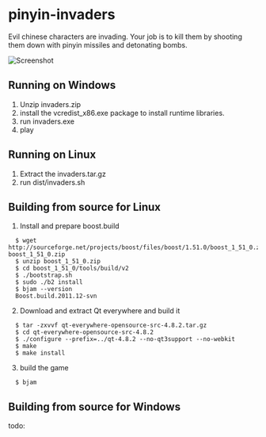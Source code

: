 pinyin-invaders
===============

Evil chinese characters are invading. Your job is to kill them by shooting
them down with pinyin missiles and detonating bombs.

![Screenshot](https://raw.githubusercontent.com/ensisoft/pinyin-invaders/master/screens/invaders.png "pinyin-invaders are attacking!")

Running on Windows
-----------------------

1. Unzip invaders.zip
1. install the vcredist_x86.exe package to install runtime libraries.
2. run invaders.exe
3. play


Running on Linux
-----------------------

1. Extract the invaders.tar.gz
2. run dist/invaders.sh



Building from source for Linux
-------------------------------

1. Install and prepare boost.build

```
  $ wget http://sourceforge.net/projects/boost/files/boost/1.51.0/boost_1_51_0.zip/download boost_1_51_0.zip
  $ unzip boost_1_51_0.zip
  $ cd boost_1_51_0/tools/build/v2
  $ ./bootstrap.sh
  $ sudo ./b2 install 
  $ bjam --version
  Boost.build.2011.12-svn
```

2. Download and extract Qt everywhere and build it 

```
  $ tar -zxvvf qt-everywhere-opensource-src-4.8.2.tar.gz
  $ cd qt-everywhere-opensource-src-4.8.2
  $ ./configure --prefix=../qt-4.8.2 --no-qt3support --no-webkit
  $ make
  $ make install
```

3. build the game

```
  $ bjam
```


Building from source for Windows
---------------------------------

todo:
